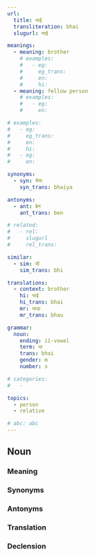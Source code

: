 ```yaml
---
url: 
  title: भाई
  transliteration: bhai
  slugurl: भाई

meanings:
  - meaning: brother
    # examples:
    #   - eg:
    #     eg_trans:
    #     en:
    #     hi:
  - meaning: fellow person
    # examples:
    #   - eg:
    #     en:

# examples:
#   - eg:
#     eg_trans: 
#     en:
#     hi:
#   - eg:
#     en:

synonyms:
  - syn: भैया
    syn_trans: bhaiya

antonyms:
  - ant: बेन
    ant_trans: ben

# related:
#   - rel:
#     slugurl
#     rel_trans: 

similar:
  - sim: भी
    sim_trans: bhi

translations:
  - context: brother
    hi: भाई
    hi_trans: bhai
    mr: भाऊ
    mr_trans: bhau

grammar:
  noun:
    ending: ii-vowel
    term: भा
    trans: bhai
    gender: m
    number: s

# categories:
#   -

topics:
  - person
  - relative

# abc: abc   
---
```



## Noun
### Meaning
<meaning :meanings="meanings" :url="url"></meaning>

<!-- ### Examples
<eg :eg="examples" :url="url"></eg> -->

### Synonyms
<syn :syn="synonyms" :url="url"></syn>

### Antonyms
<ant :ant="antonyms" :url="url"></ant>

### Translation
<translation :translation="translations" :url="url"></translation>

### Declension
<noun-decl :grammar="grammar" :url="url"></noun-decl>

<!-- ### Related
<related :related="related" :url="url"></related> -->

<!-- ### Similar
<similar :similar="similar" :url="url"></similar> -->